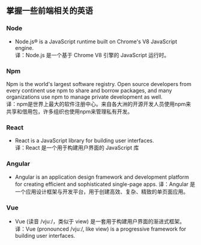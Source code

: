﻿

## 掌握一些前端相关的英语

### Node
- Node.js® is a JavaScript runtime built on Chrome's V8 JavaScript engine.  
译：Node.js 是一个基于 Chrome V8 引擎的 JavaScript 运行时。  

### Npm
Npm is the world's largest software registry. Open source developers from every continent use npm to share and borrow packages, and many organizations use npm to manage private development as well.  
译：npm是世界上最大的软件注册中心。来自各大洲的开源开发人员使用npm来共享和借用包，许多组织也使用npm来管理私有开发。  

### React
- React is a JavaScript library for building user interfaces.  
译：React 是一个用于构建用户界面的 JavaScript 库   

### Angular
- Angular is an application design framework and development platform for creating efficient and sophisticated single-page apps.
译：Angular 是一个应用设计框架与开发平台，用于创建高效、复杂、精致的单页面应用。  

### Vue
- Vue (读音 /vjuː/，类似于 view) 是一套用于构建用户界面的渐进式框架。  
译：Vue (pronounced /vjuː/, like view) is a progressive framework for building user interfaces. 

